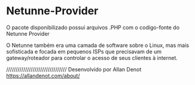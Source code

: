 # Netunne-Provider
O pacote disponibilizado possui arquivos .PHP com o codigo-fonte do Netunne Provider

O Netunne também era uma camada de software sobre o Linux, mas mais sofisticada e focada em pequenos ISPs que precisavam de um gateway/roteador para controlar o acesso de seus clientes à internet.

////////////////////////////////
Desenvolvido por 
Allan Denot
https://allandenot.com/about/
